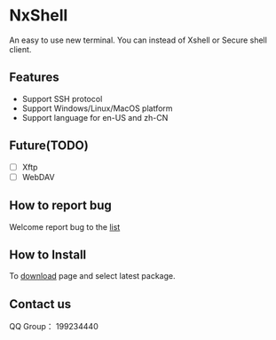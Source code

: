 # NxShell

An easy to use new terminal. You can instead of Xshell or Secure shell client.

## Features

- Support SSH protocol
- Support Windows/Linux/MacOS platform
- Support language for en-US and zh-CN

## Future(TODO)

- [ ] Xftp
- [ ] WebDAV

## How to report bug

Welcome report bug to the [list](https://github.com/nxshell/nxshell/issues)

## How to Install

To [download](https://github.com/nxshell/nxshell/releases) page and select latest package.

## Contact us

QQ Group： 199234440

<!--
**nxshell/nxshell** is a ✨ _special_ ✨ repository because its `README.md` (this file) appears on your GitHub profile.

Here are some ideas to get you started:

- 🔭 I’m currently working on ...
- 🌱 I’m currently learning ...
- 👯 I’m looking to collaborate on ...
- 🤔 I’m looking for help with ...
- 💬 Ask me about ...
- 📫 How to reach me: ...
- 😄 Pronouns: ...
- ⚡ Fun fact: ...
-->
